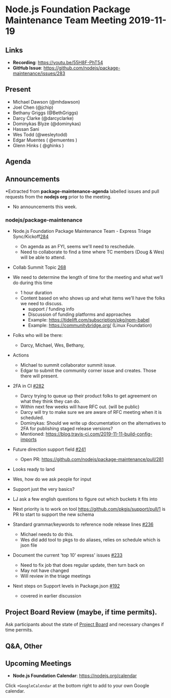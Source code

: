﻿# Node.js Foundation Package Maintenance Team Meeting 2019-11-19

## Links

* **Recording**: https://youtu.be/55H8F-PhT54 
* **GitHub Issue**: https://github.com/nodejs/package-maintenance/issues/283

## Present

* Michael Dawson (@mhdawson)
* Joel Chen (@jchip)
* Bethany Griggs (@BethGriggs)
* Darcy Clarke (@darcyclarke)
* Dominykas Blyze (@dominykas)
* Hassan Sani
* Wes Todd (@wesleytodd)
* Edgar Muentes ( @emuentes )
* Glenn Hinks ( @ghinks )


## Agenda

## Announcements
 
*Extracted from **package-maintenance-agenda** labelled issues and pull requests from the **nodejs org** prior to the meeting.


* No announcements this week.

### nodejs/package-maintenance


* Node.js Foundation Package Maintenance Team - Express Triage Sync/Kickoff[284](https://github.com/nodejs/package-maintenance/issues/284)
  * On agenda as an FYI, seems we'll need to reschedule.
  * Need to collaborate to find a time where TC members (Doug & Wes) will be able to attend.

* Collab Summit Topic [268](https://github.com/nodejs/package-maintenance/issues/268)
* We need to determine the length of time for the meeting and what we’ll do during this time
   * 1 hour duration
   * Content based on who shows up and what items we’ll have the folks we need to discuss.
      * support / funding info
      * Discussion of funding platforms and approaches
      * Example: https://tidelift.com/subscription/pkg/npm-babel
      * Example: https://communitybridge.org/ (Linux Foundation)
* Folks who will be there:
  * Darcy, Michael, Wes, Bethany, 

* Actions
  * Michael to summit collaborator summit issue.
  * Edgar to submit the community corner issue and creates. Those there will present.

* 2FA in CI [#282](https://github.com/nodejs/package-maintenance/pull/282)
  * Darcy trying to queue up their product folks to get agreement on what they
    think they can do.
  * Within next few weeks will have RFC out. (will be public)
  * Darcy will try to make sure we are aware of RFC meeting when it is scheduled.
  * Dominykas: Should we write up documentation on the alternatives to 2FA for publishing staged release versions?
  * Mentioned: https://blog.travis-ci.com/2019-11-11-build-config-imports

* Future direction support field [#241](https://github.com/nodejs/package-maintenance/issues/241)
  * Open PR: https://github.com/nodejs/package-maintenance/pull/281
 * Looks ready to land
  * Wes, how do we ask people for input
  * Support just the very basics?
  * LJ ask a few english questions to figure out which buckets it fits into
  * Next priority is to work on tool  https://github.com/pkgjs/support/pull/1 is PR to start
    to support the new schema

* Standard grammar/keywords to reference node release lines [#236](https://github.com/nodejs/package-maintenance/issues/236)
  * Michael needs to do this.
  * Wes did add tool to pkgs to do aliases, relies on schedule which is json file

* Document the current 'top 10' express' issues [#233](https://github.com/nodejs/package-maintenance/issues/233)
  * Need to fix job that does regular update, then turn back on
  * May not have changed
  * Will review in the triage meetings

* Next steps on Support levels in Package.json [#192](https://github.com/nodejs/package-maintenance/issues/192)
  * covered in earlier discussion

## Project Board Review (maybe, if time permits).


Ask participants about the state of [Project Board](https://github.com/nodejs/package-maintenance/projects/1) and necessary changes if time permits.


## Q&A, Other


## Upcoming Meetings


* **Node.js Foundation Calendar**: https://nodejs.org/calendar


Click `+GoogleCalendar` at the bottom right to add to your own Google calendar.
